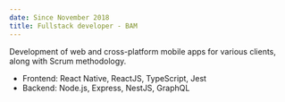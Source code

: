 ```yaml
---
date: Since November 2018
title: Fullstack developer - BAM
---
```


Development of web and cross-platform mobile apps for various clients, along with Scrum methodology.

- Frontend: React Native, ReactJS, TypeScript, Jest
- Backend: Node.js, Express, NestJS, GraphQL
